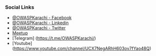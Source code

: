 ### Social Links
* [@OWASPKarachi - Facebook ](https://www.facebook.com/OWASPKarachi/)
* [@OWASPKarachi - Linkedin ](https://linkedin.com/company/owaspkarachi)
* [@OWASPKarachi - Twitter ](https://twitter.com/Owaspkarachi)
* [Meetup](https://www.meetup.com/OWASP-Karachi-Chapter/)
* [Telegram] (https://t.me/OWASPKarachi/)
* [Youtube] (https://www.youtube.com/channel/UCX7NegARhH603ov7fYao48Q)
